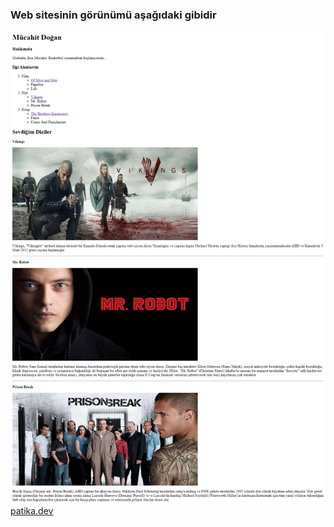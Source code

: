 ### Web sitesinin görünümü aşağıdaki gibidir
![website](./img/webpage.png)
[patika.dev](https://www.patika.dev/)